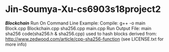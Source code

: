 # Jin-Soumya-Xu-cs6903s18project2

***Blockchain***
Run On Command Line Example:
Compile: g++ -o main Block.cpp Blockchain.cpp sha256.cpp main.cpp
Run Output File: main
sha256 code(sha256.h & sha256.cpp) used to hash blocks derived from:
http://www.zedwood.com/article/cpp-sha256-function (see LICENSE.txt for more info)
